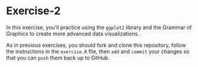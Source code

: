 # Exercise-2
In this exercise, you'll practice using the `ggplot2` library and the Grammar of Graphics to create more advanced data visualizations.

As in previous exercises, you should fork and clone this repository, follow the instructions in the `exercise.R` file, then `add` and `commit` your changes so that you can `push` them back up to GitHub.
